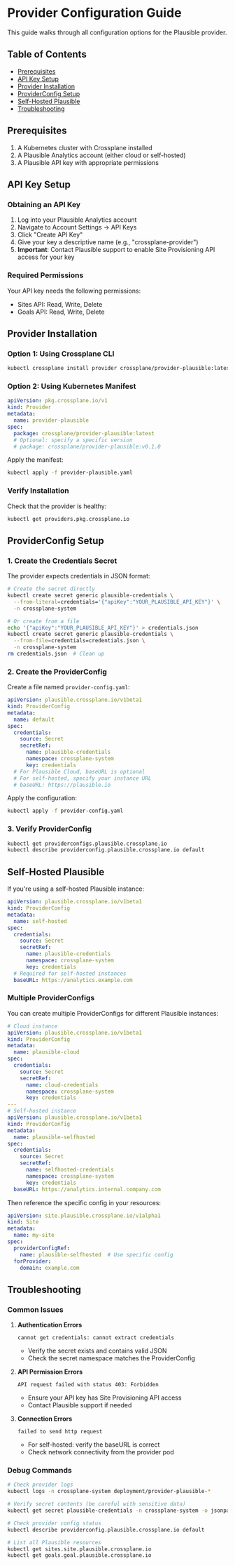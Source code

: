 # Provider Configuration Guide

This guide walks through all configuration options for the Plausible provider.

## Table of Contents
- [Prerequisites](#prerequisites)
- [API Key Setup](#api-key-setup)
- [Provider Installation](#provider-installation)
- [ProviderConfig Setup](#providerconfig-setup)
- [Self-Hosted Plausible](#self-hosted-plausible)
- [Troubleshooting](#troubleshooting)

## Prerequisites

1. A Kubernetes cluster with Crossplane installed
2. A Plausible Analytics account (either cloud or self-hosted)
3. A Plausible API key with appropriate permissions

## API Key Setup

### Obtaining an API Key

1. Log into your Plausible Analytics account
2. Navigate to Account Settings → API Keys
3. Click "Create API Key"
4. Give your key a descriptive name (e.g., "crossplane-provider")
5. **Important**: Contact Plausible support to enable Site Provisioning API access for your key

### Required Permissions

Your API key needs the following permissions:
- Sites API: Read, Write, Delete
- Goals API: Read, Write, Delete

## Provider Installation

### Option 1: Using Crossplane CLI

```bash
kubectl crossplane install provider crossplane/provider-plausible:latest
```

### Option 2: Using Kubernetes Manifest

```yaml
apiVersion: pkg.crossplane.io/v1
kind: Provider
metadata:
  name: provider-plausible
spec:
  package: crossplane/provider-plausible:latest
  # Optional: specify a specific version
  # package: crossplane/provider-plausible:v0.1.0
```

Apply the manifest:
```bash
kubectl apply -f provider-plausible.yaml
```

### Verify Installation

Check that the provider is healthy:
```bash
kubectl get providers.pkg.crossplane.io
```

## ProviderConfig Setup

### 1. Create the Credentials Secret

The provider expects credentials in JSON format:

```bash
# Create the secret directly
kubectl create secret generic plausible-credentials \
  --from-literal=credentials='{"apiKey":"YOUR_PLAUSIBLE_API_KEY"}' \
  -n crossplane-system

# Or create from a file
echo '{"apiKey":"YOUR_PLAUSIBLE_API_KEY"}' > credentials.json
kubectl create secret generic plausible-credentials \
  --from-file=credentials=credentials.json \
  -n crossplane-system
rm credentials.json  # Clean up
```

### 2. Create the ProviderConfig

Create a file named `provider-config.yaml`:

```yaml
apiVersion: plausible.crossplane.io/v1beta1
kind: ProviderConfig
metadata:
  name: default
spec:
  credentials:
    source: Secret
    secretRef:
      name: plausible-credentials
      namespace: crossplane-system
      key: credentials
  # For Plausible Cloud, baseURL is optional
  # For self-hosted, specify your instance URL
  # baseURL: https://plausible.io
```

Apply the configuration:
```bash
kubectl apply -f provider-config.yaml
```

### 3. Verify ProviderConfig

```bash
kubectl get providerconfigs.plausible.crossplane.io
kubectl describe providerconfig.plausible.crossplane.io default
```

## Self-Hosted Plausible

If you're using a self-hosted Plausible instance:

```yaml
apiVersion: plausible.crossplane.io/v1beta1
kind: ProviderConfig
metadata:
  name: self-hosted
spec:
  credentials:
    source: Secret
    secretRef:
      name: plausible-credentials
      namespace: crossplane-system
      key: credentials
  # Required for self-hosted instances
  baseURL: https://analytics.example.com
```

### Multiple ProviderConfigs

You can create multiple ProviderConfigs for different Plausible instances:

```yaml
# Cloud instance
apiVersion: plausible.crossplane.io/v1beta1
kind: ProviderConfig
metadata:
  name: plausible-cloud
spec:
  credentials:
    source: Secret
    secretRef:
      name: cloud-credentials
      namespace: crossplane-system
      key: credentials
---
# Self-hosted instance
apiVersion: plausible.crossplane.io/v1beta1
kind: ProviderConfig
metadata:
  name: plausible-selfhosted
spec:
  credentials:
    source: Secret
    secretRef:
      name: selfhosted-credentials
      namespace: crossplane-system
      key: credentials
  baseURL: https://analytics.internal.company.com
```

Then reference the specific config in your resources:

```yaml
apiVersion: site.plausible.crossplane.io/v1alpha1
kind: Site
metadata:
  name: my-site
spec:
  providerConfigRef:
    name: plausible-selfhosted  # Use specific config
  forProvider:
    domain: example.com
```

## Troubleshooting

### Common Issues

1. **Authentication Errors**
   ```
   cannot get credentials: cannot extract credentials
   ```
   - Verify the secret exists and contains valid JSON
   - Check the secret namespace matches the ProviderConfig

2. **API Permission Errors**
   ```
   API request failed with status 403: Forbidden
   ```
   - Ensure your API key has Site Provisioning API access
   - Contact Plausible support if needed

3. **Connection Errors**
   ```
   failed to send http request
   ```
   - For self-hosted: verify the baseURL is correct
   - Check network connectivity from the provider pod

### Debug Commands

```bash
# Check provider logs
kubectl logs -n crossplane-system deployment/provider-plausible-*

# Verify secret contents (be careful with sensitive data)
kubectl get secret plausible-credentials -n crossplane-system -o jsonpath='{.data.credentials}' | base64 -d

# Check provider config status
kubectl describe providerconfig.plausible.crossplane.io default

# List all Plausible resources
kubectl get sites.site.plausible.crossplane.io
kubectl get goals.goal.plausible.crossplane.io
```